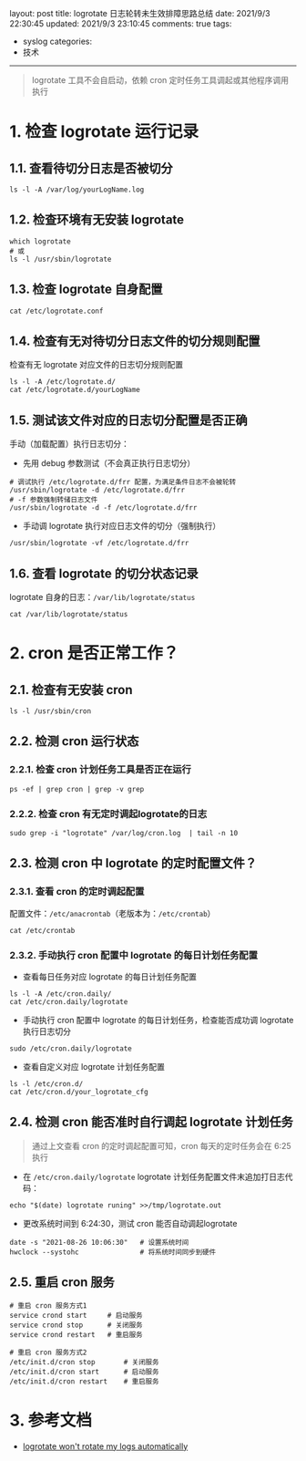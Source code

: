 layout: post
title: logrotate 日志轮转未生效排障思路总结
date: 2021/9/3 22:30:45
updated: 2021/9/3 23:10:45
comments: true
tags:
- syslog
categories:
- 技术

---

> logrotate 工具不会自启动，依赖 cron 定时任务工具调起或其他程序调用执行

# 1. 检查 logrotate 运行记录

## 1.1. 查看待切分日志是否被切分

```shell
ls -l -A /var/log/yourLogName.log
```

<!-- more -->

## 1.2. 检查环境有无安装 logrotate

```shell
which logrotate
# 或
ls -l /usr/sbin/logrotate
```
## 1.3. 检查 logrotate 自身配置

```shell
cat /etc/logrotate.conf
```
## 1.4. 检查有无对待切分日志文件的切分规则配置
检查有无 logrotate 对应文件的日志切分规则配置

```shell
ls -l -A /etc/logrotate.d/
cat /etc/logrotate.d/yourLogName
```
## 1.5. 测试该文件对应的日志切分配置是否正确
手动（加载配置）执行日志切分：
- 先用 debug 参数测试（不会真正执行日志切分）

```shell
# 调试执行 /etc/logrotate.d/frr 配置，为满足条件日志不会被轮转
/usr/sbin/logrotate -d /etc/logrotate.d/frr
# -f 参数强制转储日志文件
/usr/sbin/logrotate -d -f /etc/logrotate.d/frr
```
- 手动调 logrotate 执行对应日志文件的切分（强制执行）

```shell
/usr/sbin/logrotate -vf /etc/logrotate.d/frr
```

## 1.6. 查看 logrotate 的切分状态记录
logrotate 自身的日志：<code>/var/lib/logrotate/status</code>

```shell
cat /var/lib/logrotate/status
```

# 2. cron 是否正常工作？

## 2.1. 检查有无安装 cron

```shell
ls -l /usr/sbin/cron
```

## 2.2. 检测 cron 运行状态

### 2.2.1. 检查 cron 计划任务工具是否正在运行

```shell
ps -ef | grep cron | grep -v grep
```

### 2.2.2. 检查 cron 有无定时调起logrotate的日志

```shell
sudo grep -i "logrotate" /var/log/cron.log  | tail -n 10
```

## 2.3. 检测 cron 中 logrotate 的定时配置文件？

### 2.3.1. 查看 cron 的定时调起配置
配置文件：<code>/etc/anacrontab</code>（老版本为：<code>/etc/crontab</code>）

```shell
cat /etc/crontab
```

### 2.3.2. 手动执行 cron 配置中 logrotate 的每日计划任务配置

- 查看每日任务对应 logrotate 的每日计划任务配置

```shell
ls -l -A /etc/cron.daily/
cat /etc/cron.daily/logrotate
```

- 手动执行 cron 配置中 logrotate 的每日计划任务，检查能否成功调 logrotate 执行日志切分

```shell
sudo /etc/cron.daily/logrotate
```

- 查看自定义对应 logrotate 计划任务配置

```shell
ls -l /etc/cron.d/
cat /etc/cron.d/your_logrotate_cfg
```

## 2.4. 检测 cron 能否准时自行调起 logrotate 计划任务

> 通过上文查看 cron 的定时调起配置可知，cron 每天的定时任务会在 6:25 执行

- 在 <code>/etc/cron.daily/logrotate</code> logrotate 计划任务配置文件末追加打日志代码：

```shell
echo "$(date) logrotate runing" >>/tmp/logrotate.out
```

- 更改系统时间到 6:24:30，测试 cron 能否自动调起logrotate

```shell
date -s "2021-08-26 10:06:30"   # 设置系统时间
hwclock --systohc               # 将系统时间同步到硬件
```

## 2.5. 重启 cron 服务

```shell
# 重启 cron 服务方式1
service crond start     # 启动服务
service crond stop      # 关闭服务
service crond restart   # 重启服务

# 重启 cron 服务方式2
/etc/init.d/cron stop       # 关闭服务
/etc/init.d/cron start      # 启动服务
/etc/init.d/cron restart    # 重启服务
```

# 3. 参考文档
- [logrotate won't rotate my logs automatically](https://serverfault.com/questions/302020/logrotate-wont-rotate-my-logs-automatically)
